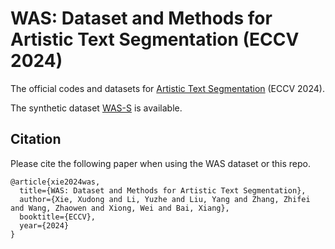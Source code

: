# WAS: Dataset and Methods for Artistic Text Segmentation (ECCV 2024)
The official codes and datasets for [Artistic Text Segmentation](https://arxiv.org/abs/2408.00106) (ECCV 2024). 

The synthetic dataset [WAS-S](https://huggingface.co/datasets/AlanYeager/WAS/) is available.

## Citation
Please cite the following paper when using the WAS dataset or this repo.

```
@article{xie2024was,
  title={WAS: Dataset and Methods for Artistic Text Segmentation},
  author={Xie, Xudong and Li, Yuzhe and Liu, Yang and Zhang, Zhifei and Wang, Zhaowen and Xiong, Wei and Bai, Xiang},
  booktitle={ECCV},
  year={2024}
}
```

